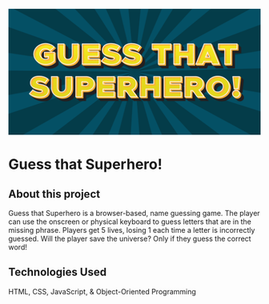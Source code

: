 ![alt text](images/ss_logo.png 'Guess that Superhero!')

# Guess that Superhero!

## About this project

Guess that Superhero is a browser-based, name guessing game. The player can use the onscreen or physical keyboard to guess letters that are in the missing phrase. Players get 5 lives, losing 1 each time a letter is incorrectly guessed. Will the player save the universe? Only if they guess the correct word!

## Technologies Used

HTML, CSS, JavaScript, & Object-Oriented Programming
